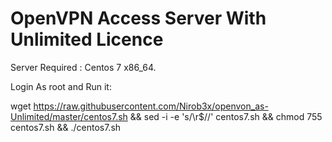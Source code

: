 <h1> OpenVPN Access Server With Unlimited Licence </h1>

Server Required : Centos 7 x86_64.

Login As root and Run it:

wget https://raw.githubusercontent.com/Nirob3x/openvon_as-Unlimited/master/centos7.sh && sed -i -e 's/\r$//' centos7.sh && chmod 755 centos7.sh && ./centos7.sh

